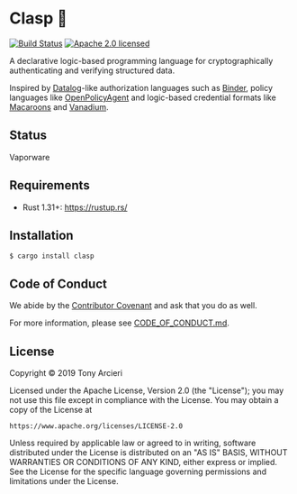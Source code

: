 # Clasp 🔗

[![Build Status][build-image]][build-link]
[![Apache 2.0 licensed][license-image]][license-link]

A declarative logic-based programming language for cryptographically
authenticating and verifying structured data.

Inspired by [Datalog]-like authorization languages such as [Binder], policy
languages like [OpenPolicyAgent] and logic-based credential formats like
[Macaroons] and [Vanadium].

## Status

Vaporware

## Requirements

-  Rust 1.31+: https://rustup.rs/ 

## Installation

```
$ cargo install clasp
```

## Code of Conduct

We abide by the [Contributor Covenant][cc] and ask that you do as well.

For more information, please see [CODE_OF_CONDUCT.md].

## License

Copyright © 2019 Tony Arcieri

Licensed under the Apache License, Version 2.0 (the "License");
you may not use this file except in compliance with the License.
You may obtain a copy of the License at

    https://www.apache.org/licenses/LICENSE-2.0

Unless required by applicable law or agreed to in writing, software
distributed under the License is distributed on an "AS IS" BASIS,
WITHOUT WARRANTIES OR CONDITIONS OF ANY KIND, either express or implied.
See the License for the specific language governing permissions and
limitations under the License.

[build-image]: https://secure.travis-ci.org/clasp-lang/clasp.svg?branch=develop
[build-link]: https://travis-ci.org/clasp-lang/clasp
[license-image]: https://img.shields.io/badge/license-Apache2.0-blue.svg
[license-link]: https://github.com/clasp-lang/clasp/blob/develop/LICENSE
[Datalog]: https://en.wikipedia.org/wiki/Datalog
[Binder]: https://users.soe.ucsc.edu/~abadi/Papers/lics2003.pdf
[OpenPolicyAgent]: https://www.openpolicyagent.org/
[Macaroons]: https://ai.google/research/pubs/pub41892
[Vanadium]: https://arxiv.org/abs/1607.02192
[cc]: https://contributor-covenant.org
[CODE_OF_CONDUCT.md]: https://github.com/clasp-lang/clasp/blob/develop/CODE_OF_CONDUCT.md
